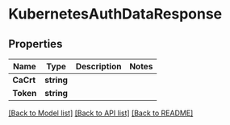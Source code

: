 # KubernetesAuthDataResponse

## Properties
Name | Type | Description | Notes
------------ | ------------- | ------------- | -------------
**CaCrt** | **string** |  | 
**Token** | **string** |  | 

[[Back to Model list]](../README.md#documentation-for-models) [[Back to API list]](../README.md#documentation-for-api-endpoints) [[Back to README]](../README.md)


